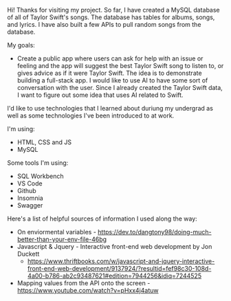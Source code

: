 Hi! Thanks for visiting my project. So far, I have created a MySQL database of all of Taylor Swift's songs. The database has tables for albums, songs, and lyrics. I have also built a few APIs to pull random songs from the database. 

My goals:
- Create a public app where users can ask for help with an issue or feeling and the app will suggest the best Taylor Swift song to listen to, or gives advice as if it were Taylor Swift. The idea is to demonstrate building a full-stack app. I would like to use AI to have some sort of conversation with the user. Since I already created the Taylor Swift data, I want to figure out some idea that uses AI related to Swift. 

I'd like to use technologies that I learned about duriung my undergrad as well as some technologies I've been introduced to at work.

I'm using:
- HTML, CSS and JS
- MySQL
 
Some tools I'm using:
- SQL Workbench
- VS Code
- Github
- Insomnia
- Swagger


Here's a list of helpful sources of information I used along the way:
- On enviormental variables - https://dev.to/dangtony98/doing-much-better-than-your-env-file-46bg
- Javascript & Jquery - Interactive front-end web development by Jon Duckett
  - https://www.thriftbooks.com/w/javascript-and-jquery-interactive-front-end-web-development/9137924/?resultid=fef98c30-108d-4a00-b786-ab2c93487621#edition=7944256&idiq=7244525
- Mapping values from the API onto the screen - https://www.youtube.com/watch?v=pHxx4j4atuw 
